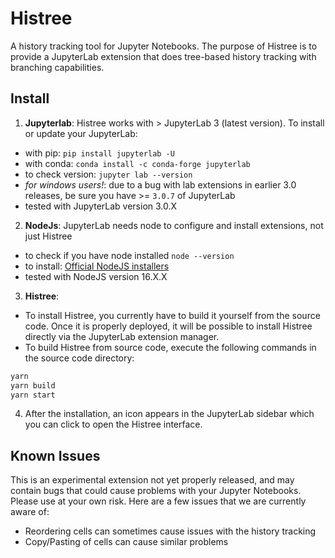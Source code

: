 # Histree

A history tracking tool for Jupyter Notebooks.
The purpose of Histree is to provide a JupyterLab extension that does tree-based history tracking with branching capabilities.

## Install
1. __Jupyterlab__: Histree works with > JupyterLab 3 (latest version). To install or update your JupyterLab: 
  * with pip: `pip install jupyterlab -U` 
  * with conda: `conda install -c conda-forge jupyterlab`
  * to check version: `jupyter lab --version`
  * _for windows users!_: due to a bug with lab extensions in earlier 3.0 releases, be sure you have >= `3.0.7` of JupyterLab
  * tested with JupyterLab version 3.0.X
2. __NodeJs__: JupyterLab needs node to configure and install extensions, not just Histree
  * to check if you have node installed `node --version`
  * to install: [Official NodeJS installers](https://nodejs.org/en/download/)
  * tested with NodeJS version 16.X.X
3. __Histree__:
  * To install Histree, you currently have to build it yourself from the source code. Once it is properly deployed, it will be possible to install Histree directly via the JupyterLab extension manager.
  * To build Histree from source code, execute the following commands in the source code directory:

```bash
yarn
yarn build
yarn start
```


4. After the installation, an icon appears in the JupyterLab sidebar which you can click to open the Histree interface.

## Known Issues
This is an experimental extension not yet properly released, and may contain bugs that could cause problems with your Jupyter Notebooks. Please use at your own risk. Here are a few issues that we are currently aware of:
* Reordering cells can sometimes cause issues with the history tracking
* Copy/Pasting of cells can cause similar problems